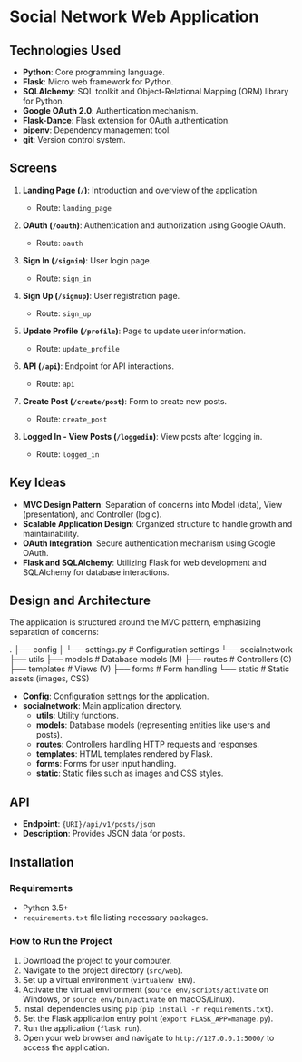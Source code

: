 # Social Network Web Application

## Technologies Used
- **Python**: Core programming language.
- **Flask**: Micro web framework for Python.
- **SQLAlchemy**: SQL toolkit and Object-Relational Mapping (ORM) library for Python.
- **Google OAuth 2.0**: Authentication mechanism.
- **Flask-Dance**: Flask extension for OAuth authentication.
- **pipenv**: Dependency management tool.
- **git**: Version control system.

## Screens
1. **Landing Page (`/`)**: Introduction and overview of the application.
   - Route: `landing_page`

2. **OAuth (`/oauth`)**: Authentication and authorization using Google OAuth.
   - Route: `oauth`

3. **Sign In (`/signin`)**: User login page.
   - Route: `sign_in`

4. **Sign Up (`/signup`)**: User registration page.
   - Route: `sign_up`

5. **Update Profile (`/profile`)**: Page to update user information.
   - Route: `update_profile`

6. **API (`/api`)**: Endpoint for API interactions.
   - Route: `api`

7. **Create Post (`/create/post`)**: Form to create new posts.
   - Route: `create_post`

8. **Logged In - View Posts (`/loggedin`)**: View posts after logging in.
   - Route: `logged_in`

## Key Ideas
- **MVC Design Pattern**: Separation of concerns into Model (data), View (presentation), and Controller (logic).
- **Scalable Application Design**: Organized structure to handle growth and maintainability.
- **OAuth Integration**: Secure authentication mechanism using Google OAuth.
- **Flask and SQLAlchemy**: Utilizing Flask for web development and SQLAlchemy for database interactions.

## Design and Architecture
The application is structured around the MVC pattern, emphasizing separation of concerns:

.
├── config
│ └── settings.py # Configuration settings
└── socialnetwork
├── utils
├── models # Database models (M)
├── routes # Controllers (C)
├── templates # Views (V)
├── forms # Form handling
└── static # Static assets (images, CSS)


- **Config**: Configuration settings for the application.
- **socialnetwork**: Main application directory.
  - **utils**: Utility functions.
  - **models**: Database models (representing entities like users and posts).
  - **routes**: Controllers handling HTTP requests and responses.
  - **templates**: HTML templates rendered by Flask.
  - **forms**: Forms for user input handling.
  - **static**: Static files such as images and CSS styles.

## API
- **Endpoint**: `{URI}/api/v1/posts/json`
- **Description**: Provides JSON data for posts.

## Installation
### Requirements
- Python 3.5+
- `requirements.txt` file listing necessary packages.

### How to Run the Project
1. Download the project to your computer.
2. Navigate to the project directory (`src/web`).
3. Set up a virtual environment (`virtualenv ENV`).
4. Activate the virtual environment (`source env/scripts/activate` on Windows, or `source env/bin/activate` on macOS/Linux).
5. Install dependencies using `pip` (`pip install -r requirements.txt`).
6. Set the Flask application entry point (`export FLASK_APP=manage.py`).
7. Run the application (`flask run`).
8. Open your web browser and navigate to `http://127.0.0.1:5000/` to access the application.

